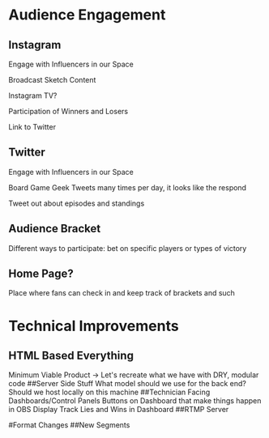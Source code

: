 # Audience Engagement

## Instagram

Engage with Influencers in our Space

Broadcast Sketch Content

Instagram TV?

Participation of Winners and Losers

Link to Twitter

## Twitter

Engage with Influencers in our Space

Board Game Geek Tweets many times per day, it looks like the respond

Tweet out about episodes and standings

## Audience Bracket

Different ways to participate: bet on specific players or types of victory

## Home Page?

Place where fans can check in and keep track of brackets and such

# Technical Improvements
## HTML Based Everything
Minimum Viable Product -> Let's recreate what we have with DRY, modular code
##Server Side Stuff
What model should we use for the back end?
Should we host locally on this machine
##Technician Facing Dashboards/Control Panels
Buttons on Dashboard that make things happen in OBS Display
Track Lies and Wins in Dashboard
##RTMP Server

#Format Changes
##New Segments
